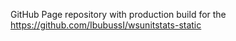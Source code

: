 GitHub Page repository with production build for the https://github.com/IbubussI/wsunitstats-static
